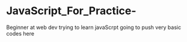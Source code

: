 # JavaScript_For_Practice-
Beginner at web dev 
trying to learn javaScrpt
going to push very basic codes here
